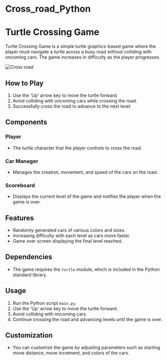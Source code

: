 # Cross_road_Python

# Turtle Crossing Game

Turtle Crossing Game is a simple turtle graphics-based game where the player must navigate a turtle across a busy road without colliding with oncoming cars. The game increases in difficulty as the player progresses.

![Cross road](https://github.com/HarshanaPrabhath/Cross_road_Python/assets/132127313/04fa5fe1-9271-4801-8de2-dc725049f262)

## How to Play

1. Use the 'Up' arrow key to move the turtle forward.
2. Avoid colliding with oncoming cars while crossing the road.
3. Successfully cross the road to advance to the next level.

## Components

### Player
- The turtle character that the player controls to cross the road.

### Car Manager
- Manages the creation, movement, and speed of the cars on the road.

### Scoreboard
- Displays the current level of the game and notifies the player when the game is over.

## Features
- Randomly generated cars of various colors and sizes.
- Increasing difficulty with each level as cars move faster.
- Game over screen displaying the final level reached.

## Dependencies
- The game requires the `turtle` module, which is included in the Python standard library.

## Usage
1. Run the Python script `main.py`.
2. Use the 'Up' arrow key to move the turtle forward.
3. Avoid colliding with oncoming cars.
4. Continue crossing the road and advancing levels until the game is over.

## Customization
- You can customize the game by adjusting parameters such as starting move distance, move increment, and colors of the cars.



